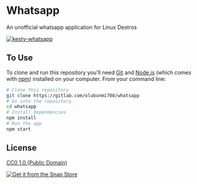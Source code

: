# Whatsapp

An unofficial whatsapp application for Linux Destros

[![kesty-whatsapp](https://snapcraft.io//kesty-whatsapp/badge.svg)](https://snapcraft.io/kesty-whatsapp)

## To Use

To clone and run this repository you'll need [Git](https://git-scm.com) and [Node.js](https://nodejs.org/en/download/) (which comes with [npm](http://npmjs.com)) installed on your computer. From your command line:

```bash
# Clone this repository
git clone https://gitlab.com/olubunmi708/whatsapp
# Go into the repository
cd whatsapp
# Install dependencies
npm install
# Run the app
npm start
```

## License

[CC0 1.0 (Public Domain)](LICENSE.md)

[![Get it from the Snap Store](https://snapcraft.io/static/images/badges/en/snap-store-black.svg)](https://snapcraft.io/kesty-whatsapp)
